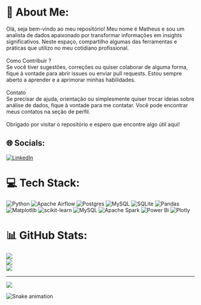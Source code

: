 # 💫 About Me:
Olá, seja bem-vindo ao meu repositório! Meu nome é Matheus e sou um analista de dados apaixonado por transformar informações em insights significativos. Neste espaço, compartilho algumas das ferramentas e práticas que utilizo no meu cotidiano profissional.<br><br>Como Contribuir ?<br>Se você tiver sugestões, correções ou quiser colaborar de alguma forma, fique à vontade para abrir issues ou enviar pull requests. Estou sempre aberto a aprender e a aprimorar minhas habilidades.<br><br>Contato<br>Se precisar de ajuda, orientação ou simplesmente quiser trocar ideias sobre análise de dados, fique à vontade para me contatar. Você pode encontrar meus contatos na seção de perfil.<br><br>Obrigado por visitar o repositório e espero que encontre algo útil aqui!


## 🌐 Socials:
[![LinkedIn](https://img.shields.io/badge/LinkedIn-%230077B5.svg?logo=linkedin&logoColor=white)](https://linkedin.com/in/https://www.linkedin.com/in/matheus-oyarce-3745b7180/) 

# 💻 Tech Stack:
![Python](https://img.shields.io/badge/python-3670A0?style=flat&logo=python&logoColor=ffdd54) ![Apache Airflow](https://img.shields.io/badge/Apache%20Airflow-017CEE?style=flat&logo=Apache%20Airflow&logoColor=white) ![Postgres](https://img.shields.io/badge/postgres-%23316192.svg?style=flat&logo=postgresql&logoColor=white) ![MySQL](https://img.shields.io/badge/mysql-%2300000f.svg?style=flat&logo=mysql&logoColor=white) ![SQLite](https://img.shields.io/badge/sqlite-%2307405e.svg?style=flat&logo=sqlite&logoColor=white) ![Pandas](https://img.shields.io/badge/pandas-%23150458.svg?style=flat&logo=pandas&logoColor=white) ![Matplotlib](https://img.shields.io/badge/Matplotlib-%23ffffff.svg?style=flat&logo=Matplotlib&logoColor=black) ![scikit-learn](https://img.shields.io/badge/scikit--learn-%23F7931E.svg?style=flat&logo=scikit-learn&logoColor=white) ![MySQL](https://img.shields.io/badge/mysql-%2300000f.svg?style=flat&logo=mysql&logoColor=white) ![Apache Spark](https://img.shields.io/badge/Apache%20Spark-FDEE21?style=flat&logo=apachespark&logoColor=black) ![Power Bi](https://img.shields.io/badge/power_bi-F2C811?style=flat&logo=powerbi&logoColor=black) ![Plotly](https://img.shields.io/badge/Plotly-%233F4F75.svg?style=flat&logo=plotly&logoColor=white)
# 📊 GitHub Stats:
![](https://github-readme-stats.vercel.app/api?username=MatheusOyarce&theme=darcula&hide_border=true&include_all_commits=true&count_private=false)<br/>
![](https://github-readme-streak-stats.herokuapp.com/?user=MatheusOyarce&theme=darcula&hide_border=true)<br/>
![](https://github-readme-stats.vercel.app/api/top-langs/?username=MatheusOyarce&theme=darcula&hide_border=true&include_all_commits=true&count_private=false&layout=compact)

---
[![](https://visitcount.itsvg.in/api?id=MatheusOyarce&icon=4&color=1)](https://visitcount.itsvg.in)

<!-- Proudly created with GPRM ( https://gprm.itsvg.in ) -->

![Snake animation](https://github.com/MatheusOyarce/MatheusOyarce/blob/output/github-contribution-grid-snake.svg)
